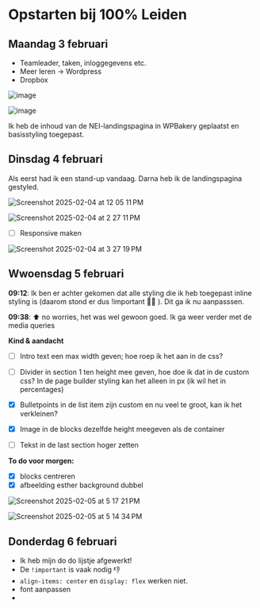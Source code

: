 # Opstarten bij 100% Leiden
## Maandag 3 februari
- Teamleader, taken, inloggegevens etc.
- Meer leren -> Wordpress
- Dropbox

![image](https://github.com/user-attachments/assets/74dc6bab-240d-4900-857b-a4442b8e5092)

![image](https://github.com/user-attachments/assets/3450910a-74b2-491f-8eb4-7af3d60de9ab)

Ik heb de inhoud van de NEI-landingspagina in WPBakery geplaatst en basisstyling toegepast.

## Dinsdag 4 februari

Als eerst had ik een stand-up vandaag. Darna heb  ik de landingspagina gestyled.

![Screenshot 2025-02-04 at 12 05 11 PM](https://github.com/user-attachments/assets/158db5ac-c4d3-4af7-9b11-40ac7fc8194c)

![Screenshot 2025-02-04 at 2 27 11 PM](https://github.com/user-attachments/assets/f088c4ea-9982-476a-9760-8648c6eaefb8)

- [ ] Responsive maken


![Screenshot 2025-02-04 at 3 27 19 PM](https://github.com/user-attachments/assets/86cab61d-b8c7-48ac-b47d-4717d067ef12)


## Wwoensdag 5 februari
**09:12**: Ik ben er achter gekomen dat alle styling die ik heb toegepast inline styling is (daarom stond er dus !important 🤦‍♂️ ). Dit ga ik nu aanpasssen. 

**09:38**: ⬆️ no worries, het was wel gewoon goed. Ik ga weer verder met de media queries

**Kind & aandacht**
- [ ] Intro text een max width geven; hoe roep ik het aan in de css?
- [ ] Divider in section 1 ten height mee geven, hoe doe ik dat in de custom css? In de page builder styling kan het alleen in px (ik wil het in percentages)
- [x] Bulletpoints in de list item zijn custom en nu veel te groot, kan ik het verkleinen?
- [x] Image in de blocks dezelfde height meegeven als de container
- [ ] Tekst in de last section hoger zetten


**To do voor morgen:**

- [x] blocks centreren
- [x] afbeelding esther background dubbel

![Screenshot 2025-02-05 at 5 17 21 PM](https://github.com/user-attachments/assets/76fe4f71-7b0b-47e1-ab52-5d79cc8fce1b)

![Screenshot 2025-02-05 at 5 14 34 PM](https://github.com/user-attachments/assets/b5764733-9830-4f87-b471-c1d4ce011965)

## Donderdag 6 februari
- Ik heb mijn do do lijstje afgewerkt!
- De `!important` is vaak nodig 👎
- `align-items: center` en `display: flex` werken niet.
- font aanpassen
- 
